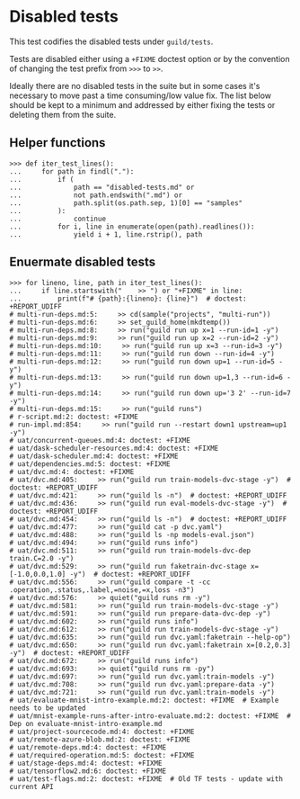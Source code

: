 # Disabled tests

This test codifies the disabled tests under `guild/tests`.

Tests are disabled either using a `+FIXME` doctest option or by the
convention of changing the test prefix from `>>>` to `>>`.

Ideally there are no disabled tests in the suite but in some cases
it's necessary to move past a time consuming/low value fix. The list
below should be kept to a minimum and addressed by either fixing the
tests or deleting them from the suite.

## Helper functions

    >>> def iter_test_lines():
    ...     for path in findl("."):
    ...         if (
    ...             path == "disabled-tests.md" or
    ...             not path.endswith(".md") or
    ...             path.split(os.path.sep, 1)[0] == "samples"
    ...         ):
    ...             continue
    ...         for i, line in enumerate(open(path).readlines()):
    ...             yield i + 1, line.rstrip(), path

## Enuermate disabled tests

    >>> for lineno, line, path in iter_test_lines():
    ...     if line.startswith("    >> ") or "+FIXME" in line:
    ...         print(f"# {path}:{lineno}: {line}")  # doctest: +REPORT_UDIFF
    # multi-run-deps.md:5:     >> cd(sample("projects", "multi-run"))
    # multi-run-deps.md:6:     >> set_guild_home(mkdtemp())
    # multi-run-deps.md:8:     >> run("guild run up x=1 --run-id=1 -y")
    # multi-run-deps.md:9:     >> run("guild run up x=2 --run-id=2 -y")
    # multi-run-deps.md:10:     >> run("guild run up x=3 --run-id=3 -y")
    # multi-run-deps.md:11:     >> run("guild run down --run-id=4 -y")
    # multi-run-deps.md:12:     >> run("guild run down up=1 --run-id=5 -y")
    # multi-run-deps.md:13:     >> run("guild run down up=1,3 --run-id=6 -y")
    # multi-run-deps.md:14:     >> run("guild run down up='3 2' --run-id=7 -y")
    # multi-run-deps.md:15:     >> run("guild runs")
    # r-script.md:2: doctest: +FIXME
    # run-impl.md:854:     >> run("guild run --restart down1 upstream=up1 -y")
    # uat/concurrent-queues.md:4: doctest: +FIXME
    # uat/dask-scheduler-resources.md:4: doctest: +FIXME
    # uat/dask-scheduler.md:4: doctest: +FIXME
    # uat/dependencies.md:5: doctest: +FIXME
    # uat/dvc.md:4: doctest: +FIXME
    # uat/dvc.md:405:     >> run("guild run train-models-dvc-stage -y")  # doctest: +REPORT_UDIFF
    # uat/dvc.md:421:     >> run("guild ls -n")  # doctest: +REPORT_UDIFF
    # uat/dvc.md:436:     >> run("guild run eval-models-dvc-stage -y")  # doctest: +REPORT_UDIFF
    # uat/dvc.md:454:     >> run("guild ls -n")  # doctest: +REPORT_UDIFF
    # uat/dvc.md:477:     >> run("guild cat -p dvc.yaml")
    # uat/dvc.md:488:     >> run("guild ls -np models-eval.json")
    # uat/dvc.md:494:     >> run("guild runs info")
    # uat/dvc.md:511:     >> run("guild run train-models-dvc-dep train.C=2.0 -y")
    # uat/dvc.md:529:     >> run("guild run faketrain-dvc-stage x=[-1.0,0.0,1.0] -y")  # doctest: +REPORT_UDIFF
    # uat/dvc.md:556:     >> run("guild compare -t -cc .operation,.status,.label,=noise,=x,loss -n3")
    # uat/dvc.md:576:     >> quiet("guild runs rm -y")
    # uat/dvc.md:581:     >> run("guild run train-models-dvc-stage -y")
    # uat/dvc.md:591:     >> run("guild run prepare-data-dvc-dep -y")
    # uat/dvc.md:602:     >> run("guild runs info")
    # uat/dvc.md:612:     >> run("guild run train-models-dvc-stage -y")
    # uat/dvc.md:635:     >> run("guild run dvc.yaml:faketrain --help-op")
    # uat/dvc.md:650:     >> run("guild run dvc.yaml:faketrain x=[0.2,0.3] -y")  # doctest: +REPORT_UDIFF
    # uat/dvc.md:672:     >> run("guild runs info")
    # uat/dvc.md:693:     >> quiet("guild runs rm -py")
    # uat/dvc.md:697:     >> run("guild run dvc.yaml:train-models -y")
    # uat/dvc.md:708:     >> run("guild run dvc.yaml:prepare-data -y")
    # uat/dvc.md:721:     >> run("guild run dvc.yaml:train-models -y")
    # uat/evaluate-mnist-intro-example.md:2: doctest: +FIXME  # Example needs to be updated
    # uat/mnist-example-runs-after-intro-evaluate.md:2: doctest: +FIXME  # Dep on evaluate-mnist-intro-example.md
    # uat/project-sourcecode.md:4: doctest: +FIXME
    # uat/remote-azure-blob.md:2: doctest: +FIXME
    # uat/remote-deps.md:4: doctest: +FIXME
    # uat/required-operation.md:5: doctest: +FIXME
    # uat/stage-deps.md:4: doctest: +FIXME
    # uat/tensorflow2.md:6: doctest: +FIXME
    # uat/test-flags.md:2: doctest: +FIXME  # Old TF tests - update with current API

